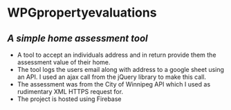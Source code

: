﻿# WPGpropertyevaluations
 *A simple home assessment tool*
--------------------------
- A tool to accept an individuals address and in return provide them the assessment value of their home.
- The tool logs the users email along with address to a google sheet using an API. I used an ajax call from the jQuery library to make this call.
- The assessment was from the City of Winnipeg API which I used as rudimentary XML HTTPS request for.
- The project is hosted using Firebase
